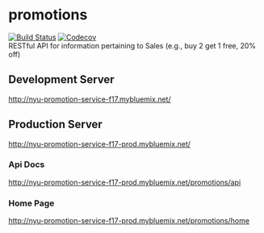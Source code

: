 # promotions
[![Build Status](https://travis-ci.org/NYU-DevOps-Fall2017-PromotionsTeam/promotions.svg?branch=master)](https://travis-ci.org/NYU-DevOps-Fall2017-PromotionsTeam/promotions)
[![Codecov](https://img.shields.io/codecov/c/github/NYU-DevOps-Fall2017-PromotionsTeam/promotions.svg)](https://codecov.io/gh/NYU-DevOps-Fall2017-PromotionsTeam/promotions)  
RESTful API for information pertaining to Sales (e.g., buy 2 get 1 free, 20% off)

## Development Server  
http://nyu-promotion-service-f17.mybluemix.net/

## Production Server  
http://nyu-promotion-service-f17-prod.mybluemix.net/

### Api Docs  
http://nyu-promotion-service-f17-prod.mybluemix.net/promotions/api

### Home Page
http://nyu-promotion-service-f17-prod.mybluemix.net/promotions/home
